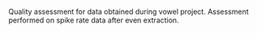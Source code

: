 Quality assessment for data obtained during vowel project. Assessment performed on spike rate data after even extraction.
